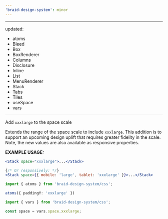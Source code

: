 ```yaml
---
'braid-design-system': minor
---
```


---
updated:
  - atoms
  - Bleed
  - Box
  - BoxRenderer
  - Columns
  - Disclosure
  - Inline
  - List
  - MenuRenderer
  - Stack
  - Tabs
  - Tiles
  - useSpace
  - vars
---

Add `xxxlarge` to the space scale

Extends the range of the space scale to include `xxxlarge`.
This addition is to support an upcoming design uplift that requires greater fidelity in the scale.
Note, the new values are also available as responsive properties.

**EXAMPLE USAGE:**
```jsx
<Stack space="xxxlarge">...</Stack>

{/* Or responsively: */}
<Stack space={{ mobile: 'large', tablet: 'xxxlarge' }}>...</Stack>
```

```ts
import { atoms } from 'braid-design-system/css';

atoms({ paddingY: 'xxxlarge' })
```

```ts
import { vars } from 'braid-design-system/css';

const space = vars.space.xxxlarge;
```
